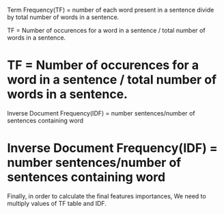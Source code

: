 
Term Frequency(TF) = number of each word present in a sentence divide by total number of words in a sentence.

TF = Number of occurences for a word in a sentence / total number of words in a sentence.
# TF = Number of occurences for a word in a sentence / total number of words in a sentence.

Inverse Document Frequency(IDF) = number sentences/number of sentences containing word
# Inverse Document Frequency(IDF) = number sentences/number of sentences containing word

Finally, in order to calculate the final features importances,
We need to multiply values of TF table and IDF.
